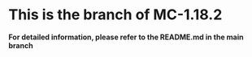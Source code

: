 # This is the branch of MC-1.18.2
**For detailed information, please refer to the README.md in the main branch**